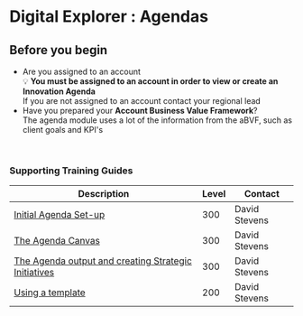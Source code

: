 # Digital Explorer : Agendas 
## Before you begin

- Are you assigned to an account<br>
:bulb:  **You must be assigned to an account in order to view or create an Innovation Agenda**<br>
If you are not assigned to an account contact your regional lead <br>
- Have you prepared your **Account Business Value Framework**?<br>
The agenda module uses a lot of the information from the aBVF, such as client goals and KPI's
<br>


### Supporting Training Guides


|Description|Level|Contact|
|---|---|---|
| [Initial Agenda Set-up](InitialSetup.md) |300|David Stevens|
| [The Agenda Canvas](AgendaCanvas.md) |300|David Stevens|
| [The Agenda output and creating Strategic Initiatives](AgendaOutput.md) |300|David Stevens|
| [Using a template](UsingaTemplate.md) |200|David Stevens|

